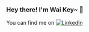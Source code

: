 ### Hey there! I'm Wai Key~ 👋

<!-- Actual text -->
You can find me on [![LinkedIn][1.2]][1]

<!-- Icons -->
[1.2]: <img src="https://github.com/waikey-lee/waikey-lee/blob/main/in.png" alt="LinkedIn Icon" style="width:30px;"/>

<!-- Link(s) to my social media accounts -->
[1]: https://www.linkedin.com/in/waikeylee/

<!--
**waikey-lee/waikey-lee** is a ✨ _special_ ✨ repository because its `README.md` (this file) appears on your GitHub profile.
[![Top Langs](https://github-readme-stats.vercel.app/api/top-langs/?username=waikey-lee&langs_count=8)](https://github.com/anuraghazra/github-readme-stats)
[![Anurag's GitHub stats](https://github-readme-stats.vercel.app/api?username=waikey-lee&show_icons=true)](https://github.com/anuraghazra/github-readme-stats)

https://github.com/waikey-lee/waikey-lee/blob/main/in.png
-->

